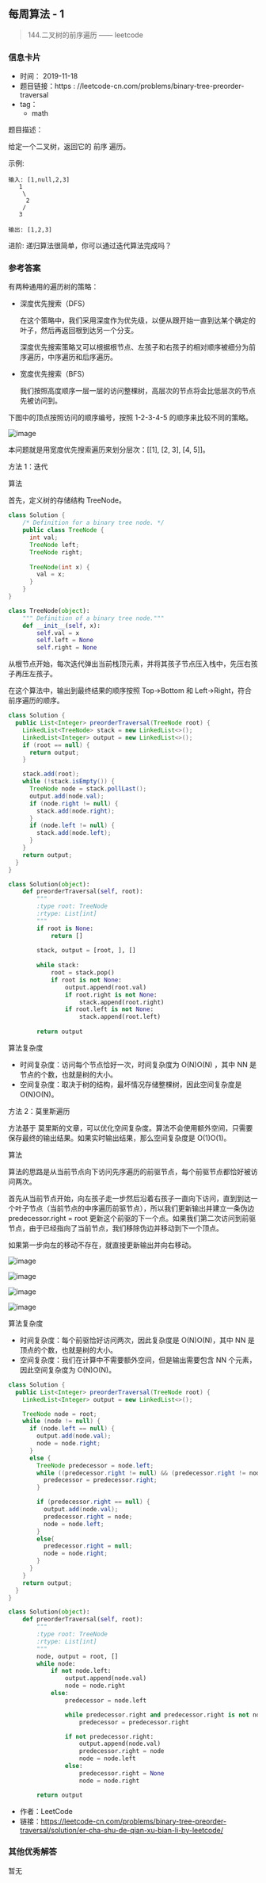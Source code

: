 ## 每周算法 - 1

> 144.二叉树的前序遍历 —— leetcode

### 信息卡片

- 时间： 2019-11-18
- 题目链接：https : //leetcode-cn.com/problems/binary-tree-preorder-traversal
- tag：
    - math

题目描述：

给定一个二叉树，返回它的 前序 遍历。

示例:
```
输入: [1,null,2,3]  
   1
    \
     2
    /
   3 

输出: [1,2,3]
```
进阶: 递归算法很简单，你可以通过迭代算法完成吗？

### 参考答案
有两种通用的遍历树的策略：

- 深度优先搜索（DFS）

  在这个策略中，我们采用深度作为优先级，以便从跟开始一直到达某个确定的叶子，然后再返回根到达另一个分支。

  深度优先搜索策略又可以根据根节点、左孩子和右孩子的相对顺序被细分为前序遍历，中序遍历和后序遍历。

- 宽度优先搜索（BFS）

  我们按照高度顺序一层一层的访问整棵树，高层次的节点将会比低层次的节点先被访问到。

下图中的顶点按照访问的顺序编号，按照 1-2-3-4-5 的顺序来比较不同的策略。

![image](../../../assets/img/144(1).png)

本问题就是用宽度优先搜索遍历来划分层次：[[1], [2, 3], [4, 5]]。

方法 1：迭代

算法

首先，定义树的存储结构 TreeNode。
```java
class Solution {
    /* Definition for a binary tree node. */
    public class TreeNode {
      int val;
      TreeNode left;
      TreeNode right;
    
      TreeNode(int x) {
        val = x;
      }
    }
}
```
```python
class TreeNode(object):
    """ Definition of a binary tree node."""
    def __init__(self, x):
        self.val = x
        self.left = None
        self.right = None
```

从根节点开始，每次迭代弹出当前栈顶元素，并将其孩子节点压入栈中，先压右孩子再压左孩子。

在这个算法中，输出到最终结果的顺序按照 Top->Bottom 和 Left->Right，符合前序遍历的顺序。
```java
class Solution {
  public List<Integer> preorderTraversal(TreeNode root) {
    LinkedList<TreeNode> stack = new LinkedList<>();
    LinkedList<Integer> output = new LinkedList<>();
    if (root == null) {
      return output;
    }

    stack.add(root);
    while (!stack.isEmpty()) {
      TreeNode node = stack.pollLast();
      output.add(node.val);
      if (node.right != null) {
        stack.add(node.right);
      }
      if (node.left != null) {
        stack.add(node.left);
      }
    }
    return output;
  }
}
```

```python
class Solution(object):
    def preorderTraversal(self, root):
        """
        :type root: TreeNode
        :rtype: List[int]
        """
        if root is None:
            return []
        
        stack, output = [root, ], []
        
        while stack:
            root = stack.pop()
            if root is not None:
                output.append(root.val)
                if root.right is not None:
                    stack.append(root.right)
                if root.left is not None:
                    stack.append(root.left)
        
        return output
```

算法复杂度

- 时间复杂度：访问每个节点恰好一次，时间复杂度为 O(N)O(N) ，其中 NN 是节点的个数，也就是树的大小。
- 空间复杂度：取决于树的结构，最坏情况存储整棵树，因此空间复杂度是 O(N)O(N)。

方法 2：莫里斯遍历

方法基于 莫里斯的文章，可以优化空间复杂度。算法不会使用额外空间，只需要保存最终的输出结果。如果实时输出结果，那么空间复杂度是 O(1)O(1)。

算法

算法的思路是从当前节点向下访问先序遍历的前驱节点，每个前驱节点都恰好被访问两次。

首先从当前节点开始，向左孩子走一步然后沿着右孩子一直向下访问，直到到达一个叶子节点（当前节点的中序遍历前驱节点），所以我们更新输出并建立一条伪边 predecessor.right = root 更新这个前驱的下一个点。如果我们第二次访问到前驱节点，由于已经指向了当前节点，我们移除伪边并移动到下一个顶点。

如果第一步向左的移动不存在，就直接更新输出并向右移动。

![image](../../../assets/img/144(2)6.png)

![image](../../../assets/img/144(2)9.png)

![image](../../../assets/img/144(2)12.png)

![image](../../../assets/img/144(2)16.png)

算法复杂度

- 时间复杂度：每个前驱恰好访问两次，因此复杂度是 O(N)O(N)，其中 NN 是顶点的个数，也就是树的大小。
- 空间复杂度：我们在计算中不需要额外空间，但是输出需要包含 NN 个元素，因此空间复杂度为 O(N)O(N)。

```java
class Solution {
  public List<Integer> preorderTraversal(TreeNode root) {
    LinkedList<Integer> output = new LinkedList<>();

    TreeNode node = root;
    while (node != null) {
      if (node.left == null) {
        output.add(node.val);
        node = node.right;
      }
      else {
        TreeNode predecessor = node.left;
        while ((predecessor.right != null) && (predecessor.right != node)) {
          predecessor = predecessor.right;
        }

        if (predecessor.right == null) {
          output.add(node.val);
          predecessor.right = node;
          node = node.left;
        }
        else{
          predecessor.right = null;
          node = node.right;
        }
      }
    }
    return output;
  }
}
```
```python
class Solution(object):
    def preorderTraversal(self, root):
        """
        :type root: TreeNode
        :rtype: List[int]
        """
        node, output = root, []
        while node:  
            if not node.left: 
                output.append(node.val)
                node = node.right 
            else: 
                predecessor = node.left 

                while predecessor.right and predecessor.right is not node: 
                    predecessor = predecessor.right 

                if not predecessor.right:
                    output.append(node.val)
                    predecessor.right = node  
                    node = node.left  
                else:
                    predecessor.right = None
                    node = node.right         

        return output
```

- 作者：LeetCode
- 链接：https://leetcode-cn.com/problems/binary-tree-preorder-traversal/solution/er-cha-shu-de-qian-xu-bian-li-by-leetcode/

### 其他优秀解答

暂无